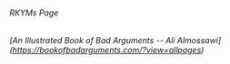 ###### RKYMs Page

###### [An Illustrated Book of Bad Arguments -- Ali Almossawi] (https://bookofbadarguments.com/?view=allpages)